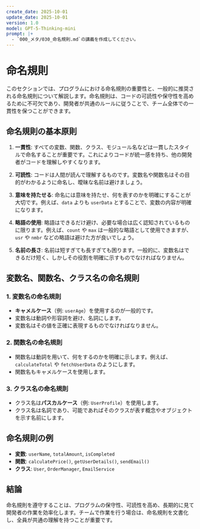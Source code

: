 ```yaml
---
create_date: 2025-10-01
update_date: 2025-10-01
version: 1.0
model: GPT-5-Thinking-mini
prompt: |+
  - `000_メタ/030_命名規則.md`の講義を作成してください。
---
```

# 命名規則

このセクションでは、プログラムにおける命名規則の重要性と、一般的に推奨される命名規則について解説します。命名規則は、コードの可読性や保守性を高めるために不可欠であり、開発者が共通のルールに従うことで、チーム全体での一貫性を保つことができます。

## 命名規則の基本原則

1. **一貫性**: すべての変数、関数、クラス、モジュール名などは一貫したスタイルで命名することが重要です。これによりコードが統一感を持ち、他の開発者がコードを理解しやすくなります。
   
2. **可読性**: コードは人間が読んで理解するものです。変数名や関数名はその目的がわかるように命名し、曖昧な名前は避けましょう。

3. **意味を持たせる**: 命名には意味を持たせ、何を表すのかを明確にすることが大切です。例えば、`data` よりも `userData` とすることで、変数の内容が明確になります。

4. **略語の使用**: 略語はできるだけ避け、必要な場合は広く認知されているものに限ります。例えば、`count` や `max` は一般的な略語として使用できますが、`usr` や `nmbr` などの略語は避けた方が良いでしょう。

5. **名前の長さ**: 名前は短すぎても長すぎても困ります。一般的に、変数名はできるだけ短く、しかしその役割を明確に示すものでなければなりません。

## 変数名、関数名、クラス名の命名規則

### 1. 変数名の命名規則

- **キャメルケース**（例: `userAge`）を使用するのが一般的です。
- 変数名は動詞や形容詞を避け、名詞にします。
- 変数名はその値を正確に表現するものでなければなりません。

### 2. 関数名の命名規則

- 関数名は動詞を用いて、何をするのかを明確に示します。例えば、`calculateTotal` や `fetchUserData` のようにします。
- 関数名もキャメルケースを使用します。

### 3. クラス名の命名規則

- クラス名は**パスカルケース**（例: `UserProfile`）を使用します。
- クラス名は名詞であり、可能であればそのクラスが表す概念やオブジェクトを示す名前にします。

## 命名規則の例

- **変数**: `userName`, `totalAmount`, `isCompleted`
- **関数**: `calculatePrice()`, `getUserDetails()`, `sendEmail()`
- **クラス**: `User`, `OrderManager`, `EmailService`

## 結論

命名規則を遵守することは、プログラムの保守性、可読性を高め、長期的に見て開発者の作業を効率化します。チームで作業を行う場合は、命名規則を文書化し、全員が共通の理解を持つことが重要です。
